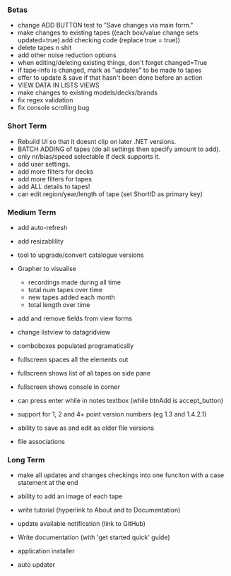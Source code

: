 ### Betas

- change ADD BUTTON test to "Save changes via main form."
- make changes to existing tapes ((each box/value change sets updated=true) add checking code (replace true = true))
- delete tapes n shit
- add other noise reduction options
- when editing/deleting existing things, don't forget changed=True
- if tape-info is changed, mark as "updates" to be made to tapes
- offer to update & save if that hasn't been done before an action
- VIEW DATA IN LISTS VIEWS
- make changes to existing models/decks/brands
- fix regex validation
- fix console scrolling bug



### Short Term

- Rebuild UI so that it doesnt clip on later .NET versions.
- BATCH ADDING of tapes (do all settings then specify amount to add).
- only nr/bias/speed selectable if deck supports it.
- add user settings.
- add more filters for decks
- add more filters for tapes
- add ALL details to tapes!
- can edit region/year/length of tape (set ShortID as primary key)



### Medium Term

- add auto-refresh
- add resizablility
- tool to upgrade/convert catalogue versions
- Grapher to visualise
  - recordings made during all time
  - total num tapes over time
  - new tapes added each month
  - total length over time
- add and remove fields from view forms



- change listview to datagridview
- comboboxes populated programatically



- fullscreen spaces all the elements out
- fullscreen shows list of all tapes on side pane
- fullscreen shows console in corner
- can press enter while in notes textbox (while btnAdd is accept_button)



- support for 1, 2 and 4+ point version numbers (eg 1.3 and 1.4.2.1)
- ability to save as and edit as older file versions
- file associations



### Long Term

- make all updates and changes checkings into one funciton with a case statement at the end
- ability to add an image of each tape



- write tutorial (hyperlink to About and to Documentation)
- update available notification (link to GitHub)



- Write documentation (with 'get started quick' guide)
- application installer
- auto updater
